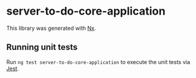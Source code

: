 # server-to-do-core-application

This library was generated with [Nx](https://nx.dev).

## Running unit tests

Run `ng test server-to-do-core-application` to execute the unit tests via [Jest](https://jestjs.io).

